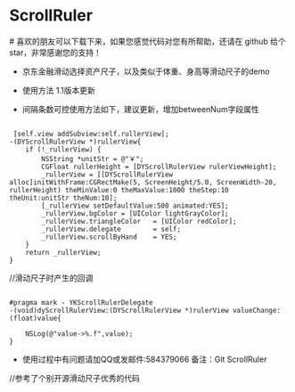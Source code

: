 # ScrollRuler


# 喜欢的朋友可以下载下来，如果您感觉代码对您有所帮助，还请在 github 给个 star，非常感谢您的支持！
 
 * 京东金融滑动选择资产尺子，以及类似于体重、身高等滑动尺子的demo
 

 * 使用方法 1.1版本更新 
 - 间隔条数可控使用方法如下，建议更新，增加betweenNum字段属性

<pre><code>
 [self.view addSubview:self.rullerView];
-(DYScrollRulerView *)rullerView{
    if (!_rullerView) {
        NSString *unitStr = @"￥";
        CGFloat rullerHeight = [DYScrollRulerView rulerViewHeight];
        _rullerView = [[DYScrollRulerView alloc]initWithFrame:CGRectMake(5, ScreenHeight/5.0, ScreenWidth-20, rullerHeight) theMinValue:0 theMaxValue:1000 theStep:10 theUnit:unitStr theNum:10];
        [_rullerView setDefaultValue:500 animated:YES];
        _rullerView.bgColor = [UIColor lightGrayColor];
        _rullerView.triangleColor   = [UIColor redColor];
        _rullerView.delegate        = self;
        _rullerView.scrollByHand    = YES;
    }
    return _rullerView;
}
</code></pre>

//滑动尺子时产生的回调

<pre><code>
#pragma mark - YKScrollRulerDelegate
-(void)dyScrollRulerView:(DYScrollRulerView *)rulerView valueChange:(float)value{

    NSLog(@"value->%.f",value);
}
</code></pre>

 - 使用过程中有问题请加QQ或发邮件:584379066 备注：Git ScrollRuler

//参考了个别开源滑动尺子优秀的代码

